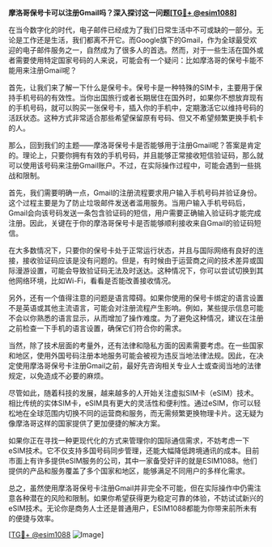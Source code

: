 **摩洛哥保号卡可以注册Gmail吗？深入探讨这一问题[[TG💪+ @esim1088](https://t.me/s/esim1088)]**

在当今数字化的时代，电子邮件已经成为了我们日常生活中不可或缺的一部分。无论是工作还是生活，我们都离不开它。而Google旗下的Gmail，作为全球最受欢迎的电子邮件服务之一，自然成为了很多人的首选。然而，对于一些生活在国外或者需要使用特定国家号码的人来说，可能会有一个疑问：比如摩洛哥的保号卡能不能用来注册Gmail呢？

首先，让我们来了解一下什么是保号卡。保号卡是一种特殊的SIM卡，主要用于保持手机号码的有效性。当你出国旅行或者长期居住在国外时，如果你不想放弃现有的手机号码，就可以购买一张保号卡，插入你的手机中，定期激活它以维持号码的活跃状态。这种方式非常适合那些希望保留原有号码、但又不希望频繁更换手机卡的人。

那么，回到我们的主题——摩洛哥保号卡是否能够用于注册Gmail呢？答案是肯定的。理论上，只要你拥有有效的手机号码，并且能够正常接收短信验证码，那么就可以使用该号码来注册Gmail账户。不过，在实际操作过程中，可能会遇到一些挑战和限制。

首先，我们需要明确一点，Gmail的注册流程要求用户输入手机号码并验证身份。这个过程主要是为了防止垃圾邮件发送者滥用服务。当用户输入手机号码后，Gmail会向该号码发送一条包含验证码的短信，用户需要正确输入验证码才能完成注册。因此，关键在于你的摩洛哥保号卡是否能够顺利接收来自Gmail的验证码短信。

在大多数情况下，只要你的保号卡处于正常运行状态，并且与国际网络有良好的连接，接收验证码应该是没有问题的。但是，有时候由于运营商之间的技术差异或国际漫游设置，可能会导致验证码无法及时送达。这种情况下，你可以尝试切换到其他网络环境，比如Wi-Fi，看看是否能改善接收情况。

另外，还有一个值得注意的问题是语言障碍。如果你使用的保号卡绑定的语言设置不是英语或其他主流语言，可能会对注册流程产生影响。例如，某些提示信息可能不会以你熟悉的语言显示，从而增加了操作难度。为了避免这种情况，建议在注册之前检查一下手机的语言设置，确保它们符合你的需求。

当然，除了技术层面的考量外，还有法律和隐私方面的因素需要考虑。在一些国家和地区，使用外国号码注册本地服务可能会被视为违反当地法律法规。因此，在决定使用摩洛哥保号卡注册Gmail之前，最好先咨询相关专业人士或查阅当地的法律规定，以免造成不必要的麻烦。

尽管如此，随着科技的发展，越来越多的人开始关注虚拟SIM卡（eSIM）技术。相比传统的实体SIM卡，eSIM具有更大的灵活性和便利性。通过eSIM，你可以轻松地在全球范围内切换不同的运营商和服务，而无需频繁更换物理卡片。这无疑为像摩洛哥这样的国家提供了更加便捷的解决方案。

如果你正在寻找一种更现代化的方式来管理你的国际通信需求，不妨考虑一下eSIM技术。它不仅支持多国号码同步管理，还能大幅降低跨境通讯的成本。目前市面上有许多提供eSIM服务的公司，其中一家备受好评的就是ESIM1088。他们提供的产品和服务覆盖了多个国家和地区，能够满足不同用户的多样化需求。

总之，虽然使用摩洛哥保号卡注册Gmail并非完全不可能，但在实际操作中仍需注意各种潜在的风险和限制。如果你希望获得更为稳定可靠的体验，不妨试试新兴的eSIM技术。无论你是商务人士还是普通用户，ESIM1088都能为你带来前所未有的便捷与效率。

[[TG💪+ @esim1088](https://t.me/s/esim1088) ![Image](https://i.postimg.cc/4NQfJmqS/Snipaste-2025-05-13-00-14-12.png)]
